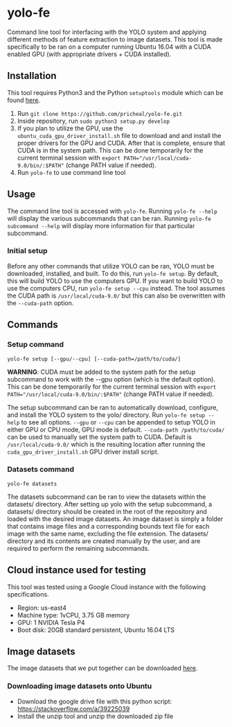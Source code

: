 # yolo-fe
Command line tool for interfacing with the YOLO system and applying different methods of feature extraction to image datasets. This tool is made specifically to be ran on a computer running Ubuntu 16.04 with a CUDA enabled GPU (with appropriate drivers + CUDA installed).

## Installation
This tool requires Python3 and the Python `setuptools` module which can be found [here](https://pypi.org/project/setuptools/).
1. Run `git clone https://github.com/pricheal/yolo-fe.git`
2. Inside repository, run `sudo python3 setup.py develop`
3. If you plan to utilize the GPU, use the `ubuntu_cuda_gpu_driver_install.sh` file to download and and install the proper drivers for the GPU and CUDA. After that is complete, ensure that CUDA is in the system path. This can be done temporarily for the current terminal session with `export PATH="/usr/local/cuda-9.0/bin/:$PATH"` (change PATH value if needed).
4. Run `yolo-fe` to use command line tool

## Usage
The command line tool is accessed with `yolo-fe`. Running `yolo-fe --help` will display the various subcommands that can be ran. Running `yolo-fe subcommand --help` will display more information for that particular subcommand.

### Initial setup
Before any other commands that utilize YOLO can be ran, YOLO must be downloaded, installed, and built. To do this, run `yolo-fe setup`. By default, this will build YOLO to use the computers GPU. If you want to build YOLO to use the computers CPU, run `yolo-fe setup --cpu` instead. The tool assumes the CUDA path is `/usr/local/cuda-9.0/` but this can also be overwritten with the `--cuda-path` option.

## Commands

### Setup command
```
yolo-fe setup [--gpu/--cpu] [--cuda-path=/path/to/cuda/]
```
**WARNING**: CUDA must be added to the system path for the setup subcommand to work with the --gpu option (which is the default option). This can be done temporarily for the current terminal session with `export PATH="/usr/local/cuda-9.0/bin/:$PATH"` (change PATH value if needed).

The setup subcommand can be ran to automatically download, configure, and install the YOLO system to the yolo/ directory. Run `yolo-fe setup --help` to see all options. `--gpu` or `--cpu` can be appended to setup YOLO in either GPU or CPU mode, GPU mode is default. `--cuda-path /path/to/cuda/` can be used to manually set the system path to CUDA. Default is `/usr/local/cuda-9.0/` which is the resulting location after running the `cuda_gpu_driver_install.sh` GPU driver install script.

### Datasets command
```
yolo-fe datasets
```

The datasets subcommand can be ran to view the datasets within the datasets/ directory. After setting up yolo with the setup subcommand, a datasets/ directory should be created in the root of the repository and loaded with the desired image datasets. An image dataset is simply a folder that contains image files and a corresponding bounds text file for each image with the same name, excluding the file extension. The datasets/ directory and its contents are created manually by the user, and are required to perform the remaining subcommands.

## Cloud instance used for testing

This tool was tested using a Google Cloud instance with the following specifications.
* Region: us-east4
* Machine type: 1vCPU, 3.75 GB memory
* GPU: 1 NVIDIA Tesla P4
* Boot disk: 20GB standard persistent, Ubuntu 16.04 LTS

## Image datasets

The image datasets that we put together can be downloaded [here](https://drive.google.com/open?id=1U4KBIFIG5y46M9q6upXyQqotUXqI7pvL).

### Downloading image datasets onto Ubuntu
* Download the google drive file with this python script: https://stackoverflow.com/a/39225039
* Install the unzip tool and unzip the downloaded zip file
